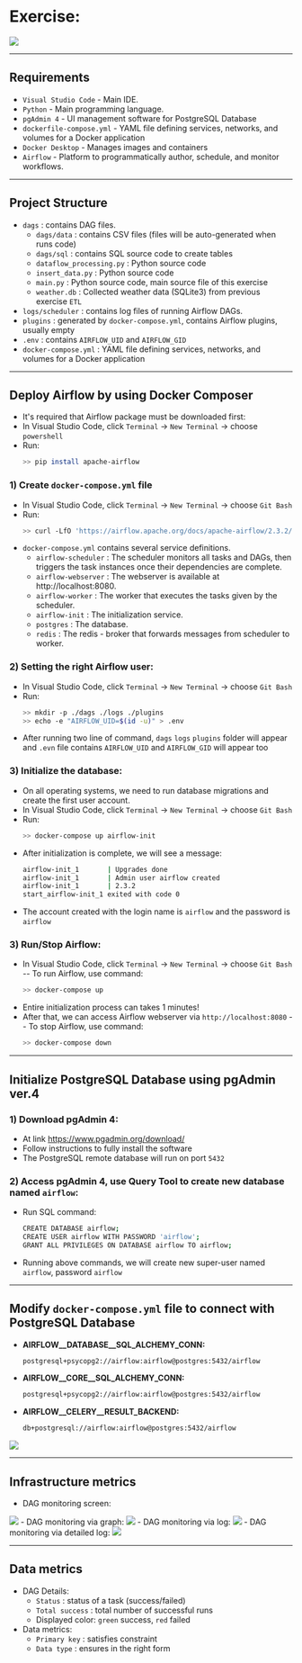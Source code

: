 # Exercise: 
<img src="./img/exercise.png">

---
## Requirements
- `Visual Studio Code` - Main IDE.
- `Python` - Main programming language.
- `pgAdmin 4` - UI management software for PostgreSQL Database
- `dockerfile-compose.yml` - YAML file defining services, networks, and volumes for a Docker application
- `Docker Desktop` - Manages images and containers
- `Airflow` - Platform to programmatically author, schedule, and monitor workflows.
---

## Project Structure
- `dags` : contains DAG files.
    + `dags/data` : contains CSV files (files will be auto-generated when runs code)
    + `dags/sql` : contains SQL source code to create tables
    + `dataflow_processing.py` : Python source code
    + `insert_data.py` : Python source code
    + `main.py` : Python source code, main source file of this exercise
    + `weather.db` : Collected weather data (SQLite3) from previous exercise `ETL` 
- `logs/scheduler` : contains log files of running Airflow DAGs.
- `plugins` : generated by `docker-compose.yml`, contains Airflow plugins, usually empty
- `.env` : contains `AIRFLOW_UID` and `AIRFLOW_GID`
- `docker-compose.yml` : YAML file defining services, networks, and volumes for a Docker application
---

## Deploy Airflow by using Docker Composer
- It's required that Airflow package must be downloaded first:
- In Visual Studio Code, click `Terminal` -> `New Terminal` -> choose `powershell`
- Run: 
    ```sh
    >> pip install apache-airflow
    ```
### 1) Create `docker-compose.yml` file
- In Visual Studio Code, click `Terminal` -> `New Terminal` -> choose `Git Bash`
- Run:
    ```sh
    >> curl -LfO 'https://airflow.apache.org/docs/apache-airflow/2.3.2/docker-compose.yaml'
    ```
- `docker-compose.yml` contains several service definitions.
    + `airflow-scheduler` : The scheduler monitors all tasks and DAGs, then triggers the task instances once their dependencies are complete.
    + `airflow-webserver` : The webserver is available at http://localhost:8080.
    + `airflow-worker` : The worker that executes the tasks given by the scheduler.
    + `airflow-init` : The initialization service.
    + `postgres` : The database.
    + `redis` : The redis - broker that forwards messages from scheduler to worker.
### 2) Setting the right Airflow user:
- In Visual Studio Code, click `Terminal` -> `New Terminal` -> choose `Git Bash`
- Run:
    ```sh
    >> mkdir -p ./dags ./logs ./plugins
    >> echo -e "AIRFLOW_UID=$(id -u)" > .env
    ```
- After running two line of command, `dags` `logs` `plugins` folder will appear and `.evn` file contains `AIRFLOW_UID` and `AIRFLOW_GID` will appear too
### 3) Initialize the database:
- On all operating systems, we need to run database migrations and create the first user account.
- In Visual Studio Code, click `Terminal` -> `New Terminal` -> choose `Git Bash`
- Run:
    ```sh
    >> docker-compose up airflow-init
    ```
- After initialization is complete, we will see a message:
    ```sh
    airflow-init_1       | Upgrades done
    airflow-init_1       | Admin user airflow created
    airflow-init_1       | 2.3.2
    start_airflow-init_1 exited with code 0
    ```
- The account created with the login name is `airflow` and the password is `airflow`

### 3) Run/Stop Airflow:
- In Visual Studio Code, click `Terminal` -> `New Terminal` -> choose `Git Bash`
-- To run Airflow, use command:
    ```sh
    >> docker-compose up
    ```
- Entire initialization process can takes 1 minutes!
- After that, we can access Airflow webserver via `http://localhost:8080`
-- To stop Airflow, use command:
    ```sh
    >> docker-compose down
    ```
---
## Initialize PostgreSQL Database using pgAdmin ver.4
### 1) Download pgAdmin 4:
- At link https://www.pgadmin.org/download/
- Follow instructions to fully install the software
- The PostgreSQL remote database will run on port `5432`
### 2) Access pgAdmin 4, use Query Tool to create new database named `airflow`:
- Run SQL command: 
    ```sh
    CREATE DATABASE airflow;
    CREATE USER airflow WITH PASSWORD 'airflow';
    GRANT ALL PRIVILEGES ON DATABASE airflow TO airflow;
    ```
- Running above commands, we will create new super-user named `airflow`, password `airflow`
---
## Modify `docker-compose.yml` file to connect with PostgreSQL Database
- **AIRFLOW__DATABASE__SQL_ALCHEMY_CONN:** 
    ```sh
    postgresql+psycopg2://airflow:airflow@postgres:5432/airflow
    ```
- **AIRFLOW__CORE__SQL_ALCHEMY_CONN:**
    ```sh
    postgresql+psycopg2://airflow:airflow@postgres:5432/airflow
    ```
- **AIRFLOW__CELERY__RESULT_BACKEND:**
    ```sh
    db+postgresql://airflow:airflow@postgres:5432/airflow
    ```
<img src="./img/modify_yaml.png">

---
## Infrastructure metrics
- DAG monitoring screen:
<img src="./img/DAG_main.png">
- DAG monitoring via graph:
<img src="./img/DAG_graph.png">
- DAG monitoring via log:
<img src="./img/DAG_log.png">
- DAG monitoring via detailed log:
<img src="./img/DAG_log2.png">

---
## Data metrics
- DAG Details:
    + `Status` : status of a task (success/failed)
    + `Total success` : total number of successful runs
    + Displayed color: `green` success, `red` failed
- Data metrics:
    + `Primary key` : satisfies constraint
    + `Data type` : ensures in the right form
